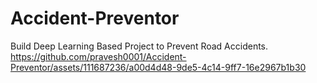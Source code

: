 # Accident-Preventor
Build Deep Learning Based Project to Prevent Road Accidents.
https://github.com/pravesh0001/Accident-Preventor/assets/111687236/a00d4d48-9de5-4c14-9ff7-16e2967b1b30
